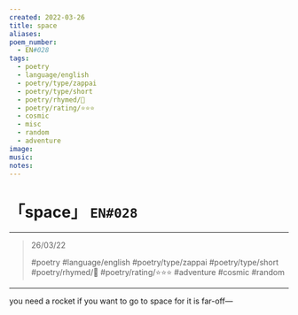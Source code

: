 ```yaml
---
created: 2022-03-26
title: space
aliases:
poem_number:
  - EN#028
tags:
  - poetry
  - language/english
  - poetry/type/zappai
  - poetry/type/short
  - poetry/rhymed/🔴
  - poetry/rating/⭐⭐⭐
  - cosmic
  - misc
  - random
  - adventure
image:
music:
notes:
---
```

# 「space」 `EN#028`

---

> 26/03/22
> 
> #poetry 
> #language/english 
> #poetry/type/zappai #poetry/type/short 
> #poetry/rhymed/🔴 
> #poetry/rating/⭐⭐⭐ 
> #adventure #cosmic #random 

---

you need a rocket
if you want to go to space
for it is far-off—